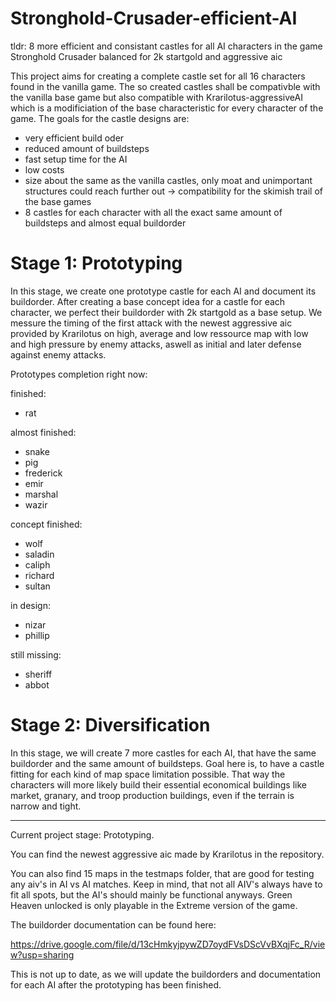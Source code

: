 # Stronghold-Crusader-efficient-AI
tldr: 8 more efficient and consistant castles for all AI characters in the game Stronghold Crusader balanced for 2k startgold and aggressive aic

This project aims for creating a complete castle set for all 16 characters found in the vanilla game. The so created castles shall be compativble with the vanilla base game but also compatible with Krarilotus-aggressiveAI which is a modificiation of the base characteristic for every character of the game.
The goals for the castle designs are:
- very efficient build oder
- reduced amount of buildsteps
- fast setup time for the AI
- low costs
- size about the same as the vanilla castles, only moat and unimportant structures could reach further out
-> compatibility for the skimish trail of the base games
- 8 castles for each character with all the exact same amount of buildsteps and almost equal buildorder

# Stage 1: Prototyping
In this stage, we create one prototype castle for each AI and document its buildorder.
After creating a base concept idea for a castle for each character, we perfect their buildorder with 2k startgold as a base setup. We messure the timing of the first attack with the newest aggressive aic provided by Krarilotus on high, average and low ressource map with low and high pressure by enemy attacks, aswell as initial and later defense against enemy attacks.

Prototypes completion right now:

finished:
- rat

almost finished:
- snake
- pig
- frederick
- emir
- marshal
- wazir

concept finished:
- wolf
- saladin
- caliph
- richard
- sultan

in design:
- nizar
- phillip

still missing:
- sheriff
- abbot

# Stage 2: Diversification
In this stage, we will create 7 more castles for each AI, that have the same buildorder and the same amount of buildsteps.
Goal here is, to have a castle fitting for each kind of map space limitation possible. That way the characters will more likely build their essential economical buildings like market, granary, and troop production buildings, even if the terrain is narrow and tight.

--------------------------------------------------------------------------------------------------------
Current project stage: Prototyping.

You can find the newest aggressive aic made by Krarilotus in the repository.

You can also find 15 maps in the testmaps folder, that are good for testing any aiv's in AI vs AI matches. Keep in mind, that not all AIV's always have to fit all spots, but the AI's should mainly be functional anyways. Green Heaven unlocked is only playable in the Extreme version of the game.

The buildorder documentation can be found here:

https://drive.google.com/file/d/13cHmkyjpywZD7oydFVsDScVvBXqjFc_R/view?usp=sharing

This is not up to date, as we will update the buildorders and documentation for each AI after the prototyping has been finished.

